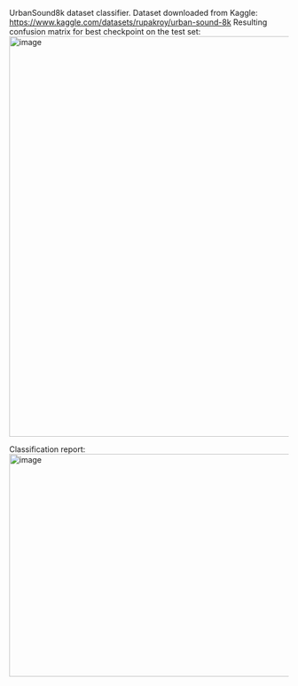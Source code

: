 UrbanSound8k dataset classifier. Dataset downloaded from Kaggle:
https://www.kaggle.com/datasets/rupakroy/urban-sound-8k
Resulting confusion matrix for best checkpoint on the test set:
<img width="975" height="723" alt="image" src="https://github.com/user-attachments/assets/c25fe5e2-3de8-4c35-a874-718dfe42a060" />

Classification report:
<img width="560" height="402" alt="image" src="https://github.com/user-attachments/assets/223f1a63-77e8-4af2-ba1a-a29185f41be6" />

